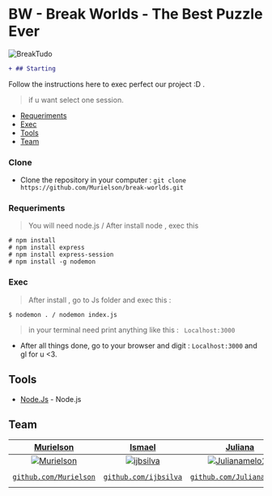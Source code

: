 # BW - Break Worlds - The Best Puzzle Ever
![BreakTudo](https://user-images.githubusercontent.com/40250320/98471584-1ee06700-21cc-11eb-9fb4-00c1dbdf2adb.png)

```diff
+ ## Starting
```
Follow the instructions here to exec perfect our project :D .
> if u want select one session.

- [Requeriments](#Requeriments)
- [Exec](#Exec)
- [Tools](#Tools)
- [Team](#Team)

### Clone
- Clone the repository in your computer : ```git clone https://github.com/Murielson/break-worlds.git ```

### Requeriments

> You will need node.js / After install node , exec this 
```
# npm install 
# npm install express
# npm install express-session
# npm install -g nodemon
```

### Exec
> After install , go to Js folder and exec this : 
```
$ nodemon . / nodemon index.js
```
> in your terminal need print anything like this : ``` Localhost:3000```
- After all things done, go to your browser and digit : ``` Localhost:3000 ``` and gl for u <3.

## Tools
- [Node.Js](https://nodejs.org/en/) - Node.js
<!-- ## Suporte

- Email : monitoriadigitalsuporte@gmail.com -->

## Team

| <a href="https://github.com/Murielson" target="_blank">Murielson</a> | <a href="https://github.com/ijbsilva" target="_blank">Ismael</a> | <a href="https://github.com/JulianaMelo10" target="_blank">Juliana</a> | <a href="https://github.com/herica-cy" target="_blank">Herica</a> | <a href="https://github.com/Weslley-dev" target="_blank">Weslley</a> 
| :---: |:---:| :---:| :---:| :---:|
| [![Murielson](https://avatars0.githubusercontent.com/u/40250320?s=460&v=4)](https://github.com/Murielson)    | [![ijbsilva](https://avatars0.githubusercontent.com/u/61188485?s=460&v=4)](https://github.com/ijbsilva) | [![Julianamelo10](https://avatars3.githubusercontent.com/u/72466159?s=460&v=4)](https://github.com/Julianamelo10) | [![herica-cy](https://avatars0.githubusercontent.com/u/72463770?s=460&v=4)](https://github.com/herica-cy) | [![Weslley-dev](https://avatars2.githubusercontent.com/u/57967369?s=460&v=4)](https://github.com/Weslley-dev) | [![FernandaBatistaVS](https://avatars1.githubusercontent.com/u/42873522?s=460&v=4)](https://github.com/FernandaBatistaVS) |
| <a href="https://github.com/Murielson" target="_blank">`github.com/Murielson`</a> | <a href="https://github.com/ijbsilva" target="_blank">`github.com/ijbsilva`</a> | <a href="https://github.com/Julianamelo10" target="_blank">`github.com/Julianamelo10`</a> | <a href="https://github.com/herica-cy" target="_blank">`github.com/herica-cy`</a> | <a href="https://github.com/Weslley-dev" target="_blank">`github.com/Weslley-dev`</a> | 
<!-- ## Licença
[![License](http://img.shields.io/:license-mit-blue.svg?style=flat-square)](http://badges.mit-license.org)
- **[MIT license](http://opensource.org/licenses/mit-license.php)**
- Copyright 2019© <a href="https://github.com/Murielson/SGM" target="_blank">SGM - Sistema de Gerenciamento de Monitorias</a>. -->

